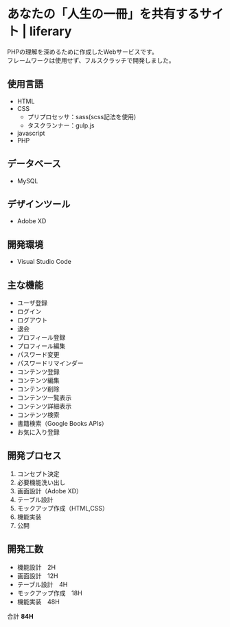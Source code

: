 # あなたの「人生の一冊」を共有するサイト | liferary

PHPの理解を深めるために作成したWebサービスです。  
フレームワークは使用せず、フルスクラッチで開発しました。

## 使用言語
- HTML
- CSS
    - プリプロセッサ：sass(scss記法を使用)
    - タスクランナー：gulp.js
- javascript
- PHP

## データベース
- MySQL

## デザインツール
- Adobe XD

## 開発環境
- Visual Studio Code

## 主な機能
- ユーザ登録
- ログイン
- ログアウト
- 退会
- プロフィール登録
- プロフィール編集
- パスワード変更
- パスワードリマインダー
- コンテンツ登録
- コンテンツ編集
- コンテンツ削除
- コンテンツ一覧表示
- コンテンツ詳細表示
- コンテンツ検索
- 書籍検索（Google Books APIs）
- お気に入り登録

## 開発プロセス
1. コンセプト決定
1. 必要機能洗い出し
1. 画面設計（Adobe XD）
1. テーブル設計
1. モックアップ作成（HTML,CSS）
1. 機能実装
1. 公開

## 開発工数
- 機能設計　2H
- 画面設計　12H
- テーブル設計　4H
- モックアップ作成　18H
- 機能実装　48H

合計 **84H**

